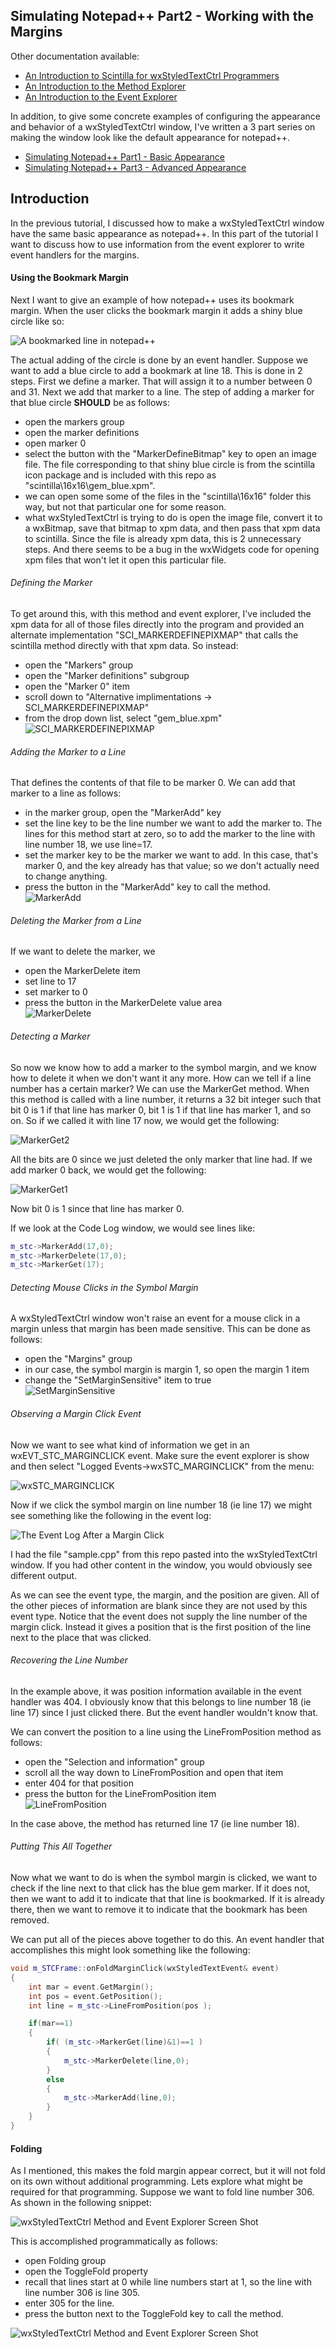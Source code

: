 ## Simulating Notepad++ Part2 - Working with the Margins

Other documentation available:
 - [An Introduction to Scintilla for wxStyledTextCtrl Programmers](https://github.com/NewPagodi/wxSTCmee/blob/master/doc/DocPart1_IntroductionToScintilla.md)
 - [An Introduction to the Method Explorer](https://github.com/NewPagodi/wxSTCmee/blob/master/doc/DocPart2_MethodExplorer.md)
 - [An Introduction to the Event Explorer](https://github.com/NewPagodi/wxSTCmee/blob/master/doc/DocPart3_EventExplorer.md)
 
In addition, to give some concrete examples of configuring the appearance and behavior of a wxStyledTextCtrl window, I've written a 3 part series on making the window look like the default appearance for notepad++.

 - [Simulating Notepad++ Part1 - Basic Appearance](https://github.com/NewPagodi/wxSTCmee/blob/master/doc/SimulatingNotepad++Part1_BasicAppearance.md)
 - [Simulating Notepad++ Part3 - Advanced Appearance](https://github.com/NewPagodi/wxSTCmee/blob/master/doc/SimulatingNotepad++Part3_AdvancedAppearance.md)

 
## Introduction

In the previous tutorial, I discussed how to make a wxStyledTextCtrl window have the same basic appearance as notepad++.  In this part of the tutorial I want to discuss how to use information from the event explorer to write event handlers for the margins. 
  
#### Using the Bookmark Margin

Next I want to give an example of how notepad++ uses its bookmark margin.  When the user clicks the bookmark margin it adds a shiny blue circle like so:

![A bookmarked line in notepad++](https://github.com/NewPagodi/wxSTCmee/blob/master/doc/img/bookmarkedlne.png "A bookmarked line")

The actual adding of the circle is done by an event handler.  Suppose we want to add a blue circle to add a bookmark at line 18.  This is done in 2 steps.  First we define a marker.  That will assign it to a number between 0 and 31.  Next we add that marker to a line.  The step of adding a marker for that blue circle **SHOULD** be as follows:

- open the markers group
- open the marker definitions
- open marker 0
- select the button with the "MarkerDefineBitmap" key to open an image file.  The file corresponding to that shiny blue circle is from the scintilla icon package and is included with this repo as "scintilla\16x16\gem_blue.xpm".
- we can open some some of the files in the "scintilla\16x16\" folder this way, but not that particular one for some reason.
- what wxStyledTextCtrl is trying to do is open the image file, convert it to a wxBitmap, save that bitmap to xpm data, and then pass that xpm data to scintilla.  Since the file is already xpm data, this is 2 unnecessary steps.  And there seems to be a bug in the wxWidgets code for opening xpm files that won't let it open this particular file.

###### Defining the Marker

To get around this, with this method and event explorer, I've included the xpm data for all of those files directly into the program and provided an alternate implementation "SCI_MARKERDEFINEPIXMAP" that calls the scintilla method directly with that xpm data.  So instead:

- open the "Markers" group
- open the "Marker definitions" subgroup
- open the "Marker 0" item
- scroll down to "Alternative implimentations -> SCI_MARKERDEFINEPIXMAP"
- from the drop down list, select "gem_blue.xpm" <br>![SCI_MARKERDEFINEPIXMAP](https://github.com/NewPagodi/wxSTCmee/blob/master/doc/img/MarkerDefineBitmap.png "SCI_MARKERDEFINEPIXMAP")
	
###### Adding the Marker to a Line
	
That defines the contents of that file to be marker 0.  We can add that marker to a line as follows:

- in the marker group, open the "MarkerAdd" key
- set the line key to be the line number we want to add the marker to.  The lines for this method start at zero, so to add the marker to the line with line number 18, we use line=17.
- set the marker key to be the marker we want to add.  In this case, that's marker 0, and the key already has that value; so we don't actually need to change anything.
- press the button in the "MarkerAdd" key to call the method. <br>![MarkerAdd](https://github.com/NewPagodi/wxSTCmee/blob/master/doc/img/MarkerAdd2.png "MarkerAdd")

###### Deleting the Marker from a Line

If we want to delete the marker, we

- open the MarkerDelete item
- set line to 17
- set marker to 0
- press the button in the MarkerDelete value area <br> ![MarkerDelete](https://github.com/NewPagodi/wxSTCmee/blob/master/doc/img/MarkerDelete.png "MarkerDelete")

###### Detecting a Marker

So now we know how to add a marker to the symbol margin, and we know how to delete it when we don't want it any more.  How can we tell if a line number has a certain marker?  We can use the MarkerGet method.  When this method is called with a line number, it returns a 32 bit integer such that bit 0 is 1 if that line has marker 0, bit 1 is 1 if that line has marker 1, and so on.  So if we called it with line 17 now, we would get the following:

![MarkerGet2](https://github.com/NewPagodi/wxSTCmee/blob/master/doc/img/MarkerGet2.png "MarkerGet2")

All the bits are 0 since we just deleted the only marker that line had.  If we add marker 0 back, we would get the following:

![MarkerGet1](https://github.com/NewPagodi/wxSTCmee/blob/master/doc/img/MarkerGet1.png "MarkerGet1")
 
Now bit 0 is 1 since that line has marker 0.  

If we look at the Code Log window, we would see lines like:

```c++
m_stc->MarkerAdd(17,0);
m_stc->MarkerDelete(17,0);
m_stc->MarkerGet(17);
```

###### Detecting Mouse Clicks in the Symbol Margin

A wxStyledTextCtrl window won't raise an event for a mouse click in a margin unless that margin has been made sensitive.  This can be done as follows:

- open the "Margins" group
- in our case, the symbol margin is margin 1, so open the margin 1 item
- change the "SetMarginSensitive" item to true <br> ![SetMarginSensitive](https://github.com/NewPagodi/wxSTCmee/blob/master/doc/img/SetMarginSensitive.png "SetMarginSensitive")

###### Observing a Margin Click Event

Now we want to see what kind of information we get in an wxEVT_STC_MARGINCLICK event.  Make sure the event explorer is show and then select "Logged Events->wxSTC_MARGINCLICK" from the menu:

![wxSTC_MARGINCLICK](https://github.com/NewPagodi/wxSTCmee/blob/master/doc/img/wxSTC_MARGINCLICK.png "wxSTC_MARGINCLICK")

Now if we click the symbol margin on line number 18 (ie line 17) we might see something like the following in the event log:

![The Event Log After a Margin Click](https://github.com/NewPagodi/wxSTCmee/blob/master/doc/img/marginClickEvent.png "The Event Log After a Margin Click")

I had the file "sample.cpp" from this repo pasted into the wxStyledTextCtrl window.  If you had other content in the window, you would obviously see different output.

As we can see the event type, the margin, and the position are given.  All of the other pieces of information are blank since they are not used by this event type.  Notice that the event does not supply the line number of the margin click.  Instead it gives a position that is the first position of the line next to the place that was clicked.  

###### Recovering the Line Number

In the example above, it was position information available in the event handler was 404.  I obviously know that this belongs to line number 18 (ie line 17) since I just clicked there.  But the event handler wouldn't know that.  

We can convert the position to a line using the LineFromPosition method as follows:

- open the "Selection and information" group
- scroll all the way down to LineFromPosition and open that item
- enter 404 for that position
- press the button for the LineFromPosition item <br> ![LineFromPosition](https://github.com/NewPagodi/wxSTCmee/blob/master/doc/img/LineFromPosition.png "LineFromPosition")

In the case above, the method has returned line 17 (ie line number 18).

###### Putting This All Together

Now what we want to do is when the symbol margin is clicked, we want to check if the line next to that click has the blue gem marker.  If it does not, then we want to add it to indicate that that line is bookmarked.  If it is already there, then we want to remove it to indicate that the bookmark has been removed.

We can put all of the pieces above together to do this.  An event handler that accomplishes this might look something like the following:

```c++
void m_STCFrame::onFoldMarginClick(wxStyledTextEvent& event)
{
    int mar = event.GetMargin();
    int pos = event.GetPosition();
    int line = m_stc->LineFromPosition(pos );

    if(mar==1)
    {
        if( (m_stc->MarkerGet(line)&1)==1 )
        {
            m_stc->MarkerDelete(line,0);
        }
        else
        {
            m_stc->MarkerAdd(line,0);
        }
    }
}
```
  
#### Folding

As I mentioned, this makes the fold margin appear correct, but it will not fold on its own without additional programming.  Lets explore what might be required for that programming.  Suppose we want to fold line number 306. As shown in the following snippet:

![wxStyledTextCtrl Method and Event Explorer Screen Shot](https://github.com/NewPagodi/wxSTCmee/blob/master/doc/unfolded.png "Unfolded Code")
  
This is accomplished programmatically as follows:

- open Folding group
- open the ToggleFold property
- recall that lines start at 0 while line numbers start at 1, so the line with line number 306 is line 305.
- enter 305 for the line.  
- press the button next to the ToggleFold key to call the method.

![wxStyledTextCtrl Method and Event Explorer Screen Shot](https://github.com/NewPagodi/wxSTCmee/blob/master/doc/folded.png "Folded Code")
  

